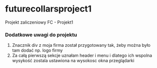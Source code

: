 # futurecollarsproject1
Projekt zaliczeniowy FC - Projekt1

### Dodatkowe uwagi do projektu
1. Znacznik div z moja firma został przygotowany tak, żeby można było tam dodać np. logo firmy
2. Za całą pierwszą sekcje uznałam header i menu i dlatego ich wspolna wysykość zostala ustawiona na wysokosc okna przeglądarki